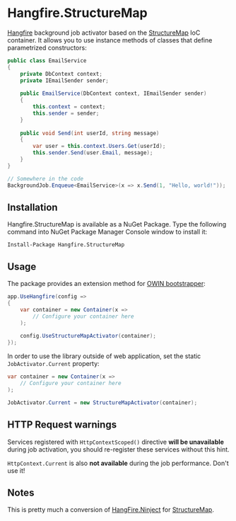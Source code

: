 Hangfire.StructureMap
======

[Hangfire](http://hangfire.io) background job activator based on the [StructureMap](http://structuremap.net) IoC container. 
It allows you to use instance methods of classes that define parametrized constructors:

```csharp
public class EmailService
{
	private DbContext context;
	private IEmailSender sender;
	
	public EmailService(DbContext context, IEmailSender sender)
	{
		this.context = context;
		this.sender = sender;
	}
	
	public void Send(int userId, string message)
	{
		var user = this.context.Users.Get(userId);
		this.sender.Send(user.Email, message);
	}
}	

// Somewhere in the code
BackgroundJob.Enqueue<EmailService>(x => x.Send(1, "Hello, world!"));
```

Installation
--------------

Hangfire.StructureMap is available as a NuGet Package. Type the following
command into NuGet Package Manager Console window to install it:

```
Install-Package Hangfire.StructureMap
```

Usage
------

The package provides an extension method for [OWIN bootstrapper](http://docs.hangfire.io/en/latest/users-guide/getting-started/owin-bootstrapper.html):

```csharp
app.UseHangfire(config =>
{
	var container = new Container(x =>
		// Configure your container here
	);
	
	config.UseStructureMapActivator(container);
});
```

In order to use the library outside of web application, set the static `JobActivator.Current` property:

```csharp
var container = new Container(x =>
	// Configure your container here
);

JobActivator.Current = new StructureMapActivator(container);
```

HTTP Request warnings
-----------------------

Services registered with `HttpContextScoped()` directive **will be unavailable** during job activation, you should re-register 
these services without this hint.

`HttpContext.Current` is also **not available** during the job performance. 
Don't use it!

Notes
------

This is pretty much a conversion of [HangFire.Ninject](https://github.com/HangfireIO/Hangfire.Ninject) for [StructureMap](http://structuremap.net).
